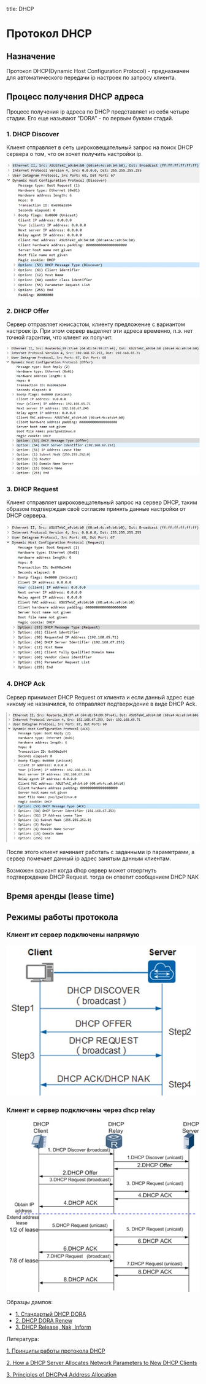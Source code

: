 title: DHCP

# Протокол DHCP

## Назначение
Протокол DHCP(Dynamic Host Configuration Protocol) - предназначен для автоматического передачи ip настроек по запросу клиента.

## Процесс получения DHCP адреса
Процесс получения ip адреса по DHCP представляет из себя четыре стадии.
Его еще называют "DORA" - по первым буквам стадий.

### 1. DHCP Discover 
Клиент отправляет в сеть широковещательный запрос на поиск DHCP сервера о том, что он хочет получить настройки ip. 

![image-dhcp-discover](img/dhcp-1-discover.jpg)

### 2. DHCP Offer 
Сервер отправляет юнисастом, клиенту предложение с вариантом настроек ip. 
При этом сервер выделяет эти адреса временно, п.э. нет точной гарантии, что клиент их получит.

![image-dhcp-offer](img/dhcp-2-offer.jpg)

### 3. DHCP Request 
Клиент отправляет широковещательный запрос на сервер DHCP, 
таким образом подтверждая своё согласие принять данные настройки от DHCP сервера.

![image-dhcp-request](img/dhcp-3-request.jpg)

### 4. DHCP Ack
Сервер принимает DHCP Request от клиента и если данный адрес еще никому не назначился, 
то отправляет подтверждение в виде DHCP Ack.

![image-dhcp-ack](img/dhcp-4-ack.jpg)

После этого клиент начинает работать с заданными ip параметрами, 
а сервер помечает данный ip адрес занятым данным клиентам.

Возможен вариант когда dhcp сервер может отвергнуть подтверждение DHCP Request.
тогда он ответит сообщением DHCP NAK  

## Время аренды (lease time)



## Режимы работы протокола

### Клиент ит сервер подключены напрямую

![image-dhcp-dora](img/dhcp-dora.jpg)

### Клиент и сервер подключены через dhcp relay

![image-dhcp-relay-dora](img/dhcp-relay-dora.jpg)


Образцы дампов:

- [1. Стандартый DHCP DORA](https://icebale.readthedocs.io/en/latest/networks/wireshark.collection/dhcp-dora.pcapng)
- [2. DHCP DORA Renew](https://icebale.readthedocs.io/en/latest/networks/wireshark.collection/dhcp-dora-renew.pcapng)
- [3. DHCP Release, Nak, Inform](https://icebale.readthedocs.io/en/latest/networks/wireshark.collection/dhcp-release-nak-inform.pcapng)

Литература:


[1. Принципы работы протокола DHCP](https://selectel.ru/blog/dhcp-protocol/#:~:text=DHCP%20%E2%80%94%20%D0%BF%D1%80%D0%BE%D1%82%D0%BE%D0%BA%D0%BE%D0%BB%20%D0%BF%D1%80%D0%B8%D0%BA%D0%BB%D0%B0%D0%B4%D0%BD%D0%BE%D0%B3%D0%BE%20%D1%83%D1%80%D0%BE%D0%B2%D0%BD%D1%8F%20%D0%BC%D0%BE%D0%B4%D0%B5%D0%BB%D0%B8,%D0%B5%D1%81%D1%82%D1%8C%20%D0%BA%D0%BE%D0%BC%D0%BF%D1%8C%D1%8E%D1%82%D0%B5%D1%80%D1%83%20%D0%B2%20%D0%BB%D0%BE%D0%BA%D0%B0%D0%BB%D1%8C%D0%BD%D0%BE%D0%B9%20%D1%81%D0%B5%D1%82%D0%B8.)

[2. How a DHCP Server Allocates Network Parameters to New DHCP Clients](https://support.huawei.com/enterprise/en/doc/EDOC1100116724/5cef90ad/how-a-dhcp-server-allocates-network-parameters-to-new-dhcp-clients)

[3. Principles of DHCPv4 Address Allocation](https://support.huawei.com/enterprise/en/doc/EDOC1100125886/c5ff6555/principles-of-dhcpv4-address-allocation)